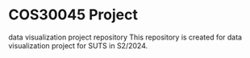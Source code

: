 # COS30045 Project
data visualization project repository 
This repository is created for data visualization project for SUTS in S2/2024.
